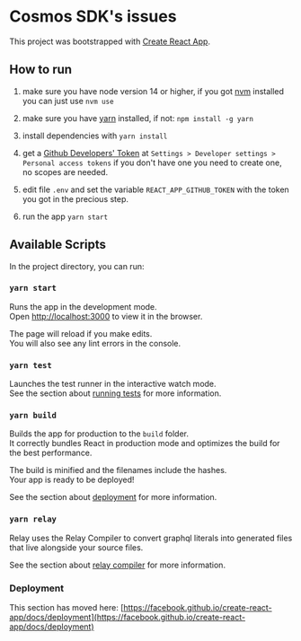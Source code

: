 # Cosmos SDK's issues

This project was bootstrapped with [Create React App](https://github.com/facebook/create-react-app).

## How to run

1. make sure you have node version 14 or higher, if you got [nvm](https://github.com/nvm-sh/nvm) installed you can just use `nvm use`

2. make sure you have [yarn](https://yarnpkg.com) installed, if not: `npm install -g yarn` 

3. install dependencies with `yarn install`

4. get a [Github Developers' Token](https://github.com/settings/tokens) at `Settings > Developer settings > Personal access tokens` if you don't have one you need to create one, no scopes are needed.

5. edit file `.env` and set the variable `REACT_APP_GITHUB_TOKEN` with the token you got in the precious step.

6. run the app `yarn start`

## Available Scripts

In the project directory, you can run:

### `yarn start`

Runs the app in the development mode.\
Open [http://localhost:3000](http://localhost:3000) to view it in the browser.

The page will reload if you make edits.\
You will also see any lint errors in the console.

### `yarn test`

Launches the test runner in the interactive watch mode.\
See the section about [running tests](https://facebook.github.io/create-react-app/docs/running-tests) for more information.

### `yarn build`

Builds the app for production to the `build` folder.\
It correctly bundles React in production mode and optimizes the build for the best performance.

The build is minified and the filenames include the hashes.\
Your app is ready to be deployed!

See the section about [deployment](https://facebook.github.io/create-react-app/docs/deployment) for more information.

### `yarn relay`

Relay uses the Relay Compiler to convert graphql literals into generated files that live alongside your source files.

See the section about [relay compiler](https://relay.dev/docs/en/graphql-in-relay.html#relay-compiler) for more information.

### Deployment

This section has moved here: [https://facebook.github.io/create-react-app/docs/deployment](https://facebook.github.io/create-react-app/docs/deployment)
